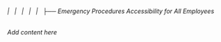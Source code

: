 ###### |   |   |   |   |   ├── Emergency Procedures Accessibility for All Employees

*Add content here*